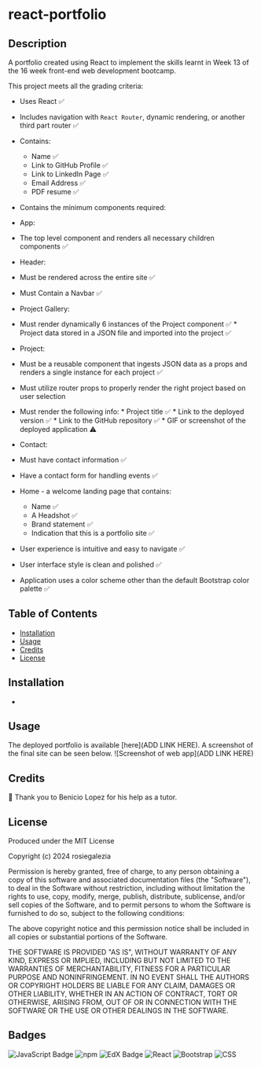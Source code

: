 # react-portfolio

## Description

A portfolio created using React to implement the skills learnt in Week 13 of the 16 week front-end web development bootcamp.

This project meets all the grading criteria:

* Uses React ✅

* Includes navigation with `React Router`, dynamic rendering, or another third part router ✅

* Contains:
    * Name ✅
    * Link to GitHub Profile ✅
    * Link to LinkedIn Page ✅
    * Email Address ✅
    * PDF resume ✅

* Contains the minimum components required:

*  App:
  *  The top level component and renders all necessary children components ✅

*  Header:
  *  Must be rendered across the entire site ✅
  *  Must Contain a Navbar ✅

*  Project Gallery:
  *  Must render dynamically 6 instances of the Project component ✅
    * Project data stored in a JSON file and imported into the project ✅

*  Project:
  *  Must be a reusable component that ingests JSON data as a props and renders a single instance for each project ✅
  *  Must utilize router props to properly render the right project based on user selection 
  *  Must render the following info:
    *  Project title ✅
    *  Link to the deployed version ✅
    *  Link to the GitHub repository ✅
    *  GIF or screenshot of the deployed application ⚠️

*  Contact:
  *  Must have contact information ✅
  *  Have a contact form for handling events ✅

*  Home - a welcome landing page that contains:
    * Name ✅
    * A Headshot ✅
    * Brand statement ✅
    * Indication that this is a portfolio site ✅

* User experience is intuitive and easy to navigate ✅

* User interface style is clean and polished ✅

* Application uses a color scheme other than the default Bootstrap color palette ✅

## Table of Contents

- [Installation](#installation)
- [Usage](#usage)
- [Credits](#credits)
- [License](#license)

## Installation

* 

## Usage

The deployed portfolio is available [here](ADD LINK HERE). A screenshot of the final site can be seen below.
![Screenshot of web app](ADD LINK HERE)

## Credits

👏 Thank you to Benicio Lopez for his help as a tutor.

## License

Produced under the MIT License

Copyright (c) 2024 rosiegalezia

Permission is hereby granted, free of charge, to any person obtaining a copy
of this software and associated documentation files (the "Software"), to deal
in the Software without restriction, including without limitation the rights
to use, copy, modify, merge, publish, distribute, sublicense, and/or sell
copies of the Software, and to permit persons to whom the Software is
furnished to do so, subject to the following conditions:

The above copyright notice and this permission notice shall be included in all
copies or substantial portions of the Software.

THE SOFTWARE IS PROVIDED "AS IS", WITHOUT WARRANTY OF ANY KIND, EXPRESS OR
IMPLIED, INCLUDING BUT NOT LIMITED TO THE WARRANTIES OF MERCHANTABILITY,
FITNESS FOR A PARTICULAR PURPOSE AND NONINFRINGEMENT. IN NO EVENT SHALL THE
AUTHORS OR COPYRIGHT HOLDERS BE LIABLE FOR ANY CLAIM, DAMAGES OR OTHER
LIABILITY, WHETHER IN AN ACTION OF CONTRACT, TORT OR OTHERWISE, ARISING FROM,
OUT OF OR IN CONNECTION WITH THE SOFTWARE OR THE USE OR OTHER DEALINGS IN THE
SOFTWARE.

## Badges

<!-- ![Static Badge](https://img.shields.io/badge/project-complete-brightgreen) -->

![JavaScript Badge](https://img.shields.io/badge/JavaScript-323330?style=for-the-badge&logo=javascript&logoColor=F7DF1E) ![npm](https://img.shields.io/badge/npm-%23CB3837.svg?style=for-the-badge&logo=npm&logoColor=white) ![EdX Badge](https://img.shields.io/badge/Edx-193A3E?style=for-the-badge&logo=edx&logoColor=white) ![React](https://img.shields.io/badge/React-20232A?style=for-the-badge&logo=react&logoColor=61DAFB) ![Bootstrap](https://img.shields.io/badge/Bootstrap-563D7C?style=for-the-badge&logo=bootstrap&logoColor=white) ![CSS](https://img.shields.io/badge/CSS-239120?&style=for-the-badge&logo=css3&logoColor=white)